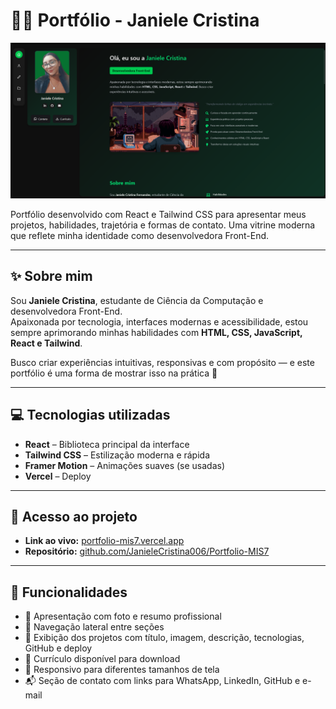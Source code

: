 # 👩‍💻 Portfólio - Janiele Cristina

![Capa do Portfólio](./portifolio.png) 

Portfólio desenvolvido com React e Tailwind CSS para apresentar meus projetos, habilidades, trajetória e formas de contato. Uma vitrine moderna que reflete minha identidade como desenvolvedora Front-End.

---

## ✨ Sobre mim

Sou **Janiele Cristina**, estudante de Ciência da Computação e desenvolvedora Front-End.  
Apaixonada por tecnologia, interfaces modernas e acessibilidade, estou sempre aprimorando minhas habilidades com **HTML, CSS, JavaScript, React e Tailwind**.

Busco criar experiências intuitivas, responsivas e com propósito — e este portfólio é uma forma de mostrar isso na prática 🚀

---

## 💻 Tecnologias utilizadas

- **React** – Biblioteca principal da interface
- **Tailwind CSS** – Estilização moderna e rápida
- **Framer Motion** – Animações suaves (se usadas)
- **Vercel** – Deploy

---

## 🚀 Acesso ao projeto

- **Link ao vivo:** [portfolio-mis7.vercel.app](https://portifolio-mis7.vercel.app/)
- **Repositório:** [github.com/JanieleCristina006/Portfolio-MIS7](https://github.com/JanieleCristina006/Portifolio-)

---

## 🧩 Funcionalidades

- 📌 Apresentação com foto e resumo profissional
- 🧭 Navegação lateral entre seções
- 📂 Exibição dos projetos com título, imagem, descrição, tecnologias, GitHub e deploy
- 📜 Currículo disponível para download
- 📱 Responsivo para diferentes tamanhos de tela
- 📬 Seção de contato com links para WhatsApp, LinkedIn, GitHub e e-mail
